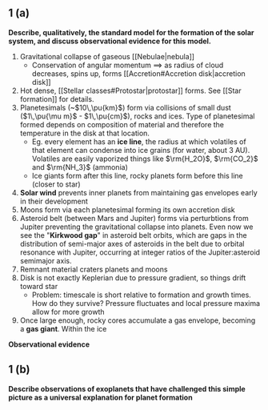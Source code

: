 ## 1 (a) 
**Describe, qualitatively, the standard model for the formation of the solar system, and discuss observational evidence for this model.**
1. Gravitational collapse of gaseous [[Nebulae|nebula]] 
	- Conservation of angular momentum $\implies$ as radius of cloud decreases, spins up, forms [[Accretion#Accretion disk|accretion disk]] 
2. Hot dense, [[Stellar classes#Protostar|protostar]] forms. See [[Star formation]] for details.
3. Planetesimals (~$10\,\pu{km}$) form via collisions of small dust ($1\,\pu{\mu m}$ - $1\,\pu{cm}$), rocks and ices. Type of planetesimal formed depends on composition of material and therefore the temperature in the disk at that location. 
	- Eg. every element has an **ice line**, the radius at which volatiles of that element can condense into ice grains (for water, about 3 AU). Volatiles are easily vaporized things like $\rm{H_2O}$, $\rm{CO_2}$ and $\rm{NH_3}$ (ammonia)
	- Ice giants form after this line, rocky planets form before this line (closer to star)
4. **Solar wind** prevents inner planets from maintaining gas envelopes early in their development
5. Moons form via each planetesimal forming its own accretion disk 
6. Asteroid belt (between Mars and Jupiter) forms via perturbtions from Jupiter preventing the gravitational collapse into planets. Even now we see the "**Kirkwood gap**" in asteroid belt orbits, which are gaps in the distribution of semi-major axes of asteroids in the belt due to orbital resonance with Jupiter, occurring at integer ratios of the Jupiter:asteroid semimajor axis.
7. Remnant material craters planets and moons
8. Disk is not exactly Keplerian due to pressure gradient, so things drift toward star 
	- Problem: timescale is short relative to formation and growth times. How do they survive? Pressure fluctuates and local pressure maxima allow for more growth
9. Once large enough, rocky cores accumulate a gas envelope, becoming a **gas giant**. Within the ice

**Observational evidence**


## 1 (b)
**Describe observations of exoplanets that have challenged this simple picture as a universal explanation for planet formation**